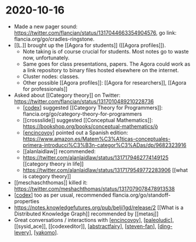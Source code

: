 # 2020-10-16

 - Made a new pager sound: https://twitter.com/flancian/status/1317044663354904576, go link: flancia.org/go/cradles-ringstone.
 - [[L.]] brought up the [[Agora for students]] ([[Agora profiles]]).
   - Note taking is of course crucial for students. Most notes go to waste now, unfortunately.
   - Same goes for class presentations, papers. The Agora could work as a link repository to binary files hosted elsewhere on the internet.
   - Cluster nodes: classes.
   - Other possible [[Agora profiles]]: [[Agora for researchers]], [[Agora for professionals]]
 - Asked about [[Category theory]] on Twitter: https://twitter.com/flancian/status/1317010489210228736
   - [[codex]] suggested [[Category Theory for Programmers]]: flancia.org/go/category-theory-for-programmers
   - [[crossslide]] suggested [[Conceptual Mathematics]]: https://bookshop.org/books/conceptual-mathematics/ò
    - [[encincovoy]] pointed out a Spanish edition: https://www.amazon.es/Matem%C3%A1ticas-conceptuales-primera-introducci%C3%B3n-categor%C3%ADas/dp/9682323916
   - [[alanlaidlaw]] recommended:
    - https://twitter.com/alanlaidlaw/status/1317179462774149125 [[category theory in life]]
    - https://twitter.com/alanlaidlaw/status/1317179549772283906 [[what is category theory]]
 - [[meschaschthomas]] killed it: https://twitter.com/meshachthomas/status/1317079078478913538
 - [[codex]] too as per usual, recommended flancia.org/go/standoff-properties
 - https://notes.knowledgefutures.org/pub/belji1gd/release/2 [[What is a Distributed Knowledge Graph]] recommended by [[metasj]] 
 - Great conversations / interactions with [[encincovoy]], [[paleoludic]], [[sysid_ace]], [[codexeditor]], [[abstractfairy]], [[steven-fan]], [[ding-levery]], [[yakomo]].

[//begin]: # "Autogenerated link references for markdown compatibility"
[codex]: ../codex "Codex"
[encincovoy]: ../encincovoy "Encincovoy"
[paleoludic]: ../paleoludic "Paleoludic"
[abstractfairy]: ../abstractfairy "AbstractFairy"
[steven-fan]: ../steven-fan "Steven Fan"
[ding-levery]: ../ding-levery "Ding Levery"
[yakomo]: ../yakomo "Yakomo"
[//end]: # "Autogenerated link references"